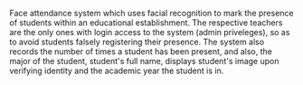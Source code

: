 Face attendance system which uses facial recognition to mark the presence of students within an educational establishment. The respective teachers are the only ones with login access to the system (admin priveleges), so as to avoid students falsely registering their presence. The system also records the number of times a student has been present, and also, the major of the student, student's full name, displays student's image upon verifying identity and the academic year the student is in.  
